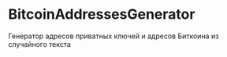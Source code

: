 # BitcoinAddressesGenerator
Генератор адресов приватных ключей и адресов Биткоина из случайного текста
